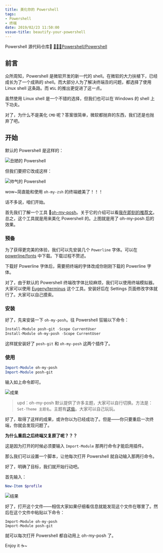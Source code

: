 ```yaml
---
title: 美化你的 Powershell
tags: 
- Powershell
- 终端
date: 2019/02/23 11:50:00
vssue-title: beautify-your-powershell
---
```


Powershell 源代码仓库🔗 [🎉🎉🎉Powershell/Powershell](https://github.com/PowerShell/PowerShell)

<!-- More -->

## 前言

众所周知，Powershell 是微软开发的新一代的 shell。在微软的大力扶植下，已经成长为了一个成熟的 shell。而大部分人为了解决终端丑的问题，都选择了使用 Linux shell 这条路。而 `WSL` 的推出更促进了这一点。

虽然使用 Linux shell 是一个不错的选择，但我们也可以在 Windows 的 shell 上下功夫。

对了，为什么不是美化 `CMD` 呢？答案很简单，微软都抛弃的东西，我们还是也抛弃了吧。

## 开始

默认的 Powershell 是这样的：

![丑陋的 Powershell](https://chungzhblog-photo.oss-cn-shenzhen.aliyuncs.com/%E5%8D%9A%E5%AE%A2/%E6%9E%81%E5%AE%A2%E6%94%BB%E7%95%A5/20/Powershell1.png)

但我们要把它改成这样：

![帅气的 Powershell](https://chungzhblog-photo.oss-cn-shenzhen.aliyuncs.com/%E5%8D%9A%E5%AE%A2/%E6%9E%81%E5%AE%A2%E6%94%BB%E7%95%A5/20/Powershell2.png)

wow~简直能和使用 `oh-my-zsh` 的终端媲美了！！！

话不多说，咱们开始。

首先我们了解一个工具 🌟[oh-my-posh](https://github.com/JanDeDobbeleer/oh-my-posh)。关于它的介绍可以看[我在即刻的推荐文](https://web.okjike.com/post-detail/5c1b25c05158130011810bfd/originalPost)。总之，这个工具就是用来美化 Powershell 的。上图就是用了 oh-my-posh 后的效果。

### 预备

为了获得更完美的体验，我们可以先安装几个 `Powerline` 字体。可以在 [powerline/fonts](https://github.com/powerline/fonts) 中下载。下载过程不赘述。

下载好 Powerline 字体后，需要把终端的字体改成你刚刚下载的 Powerline 字体。

对了，由于默认的 Powershell 终端改字体比较麻烦，我们可以使用终端模拟器。大家可以使用 [Eugeny/terminus](https://github.com/Eugeny/terminus) 这个工具。安装好后在 Settings 页面修改字体就行了。大家可以自己摸索。

### 安装

好了，先来安装一下 `oh-my-posh`。往 Powershell 狂输以下命令：

```powershell
Install-Module posh-git -Scope CurrentUser
Install-Module oh-my-posh -Scope CurrentUser
```

这样就安装好了 `posh-git` 和 `oh-my-posh` 这两个插件了。

### 使用

```powershell
Import-Module oh-my-posh
Import-Module posh-git
```

输入如上命令即可。

![成果](https://chungzhblog-photo.oss-cn-shenzhen.aliyuncs.com/%E5%8D%9A%E5%AE%A2/%E6%9E%81%E5%AE%A2%E6%94%BB%E7%95%A5/20/Powershell3.png)

>  upd：oh-my-posh 默认提供了许多主题，大家可以自行切换。方法是：`Set-Theme 主题名`。主题有[这些](https://github.com/JanDeDobbeleer/oh-my-posh#themes)。大家可以自己玩玩。

好了，取得了这样的成果，或许你以为已经成功了。但是——你只要重启一次终端，你就会发现问题了。

**为什么重启之后终端又复原了呢？？？**

这是因为打开的时候必须要输入 `Import-Module` 那两行命令才能启用插件。

那么我们可以设置一个脚本，让他每次打开 Powershell 就自动输入那两行命令。

好了，明确了目标，我们就开始行动吧。

首先输入：

```powershell
New-Item $profile
```

![结果](https://chungzhblog-photo.oss-cn-shenzhen.aliyuncs.com/%E5%8D%9A%E5%AE%A2/%E6%9E%81%E5%AE%A2%E6%94%BB%E7%95%A5/20/Powershell4.png)

好了，打开这个文件——相信大家如果仔细看信息就能发现这个文件在哪里了。然后在这个文件中粘贴以下命令：

```
Import-Module oh-my-posh
Import-Module posh-git
```

就可以每次打开 Powershell 都自动用上 oh-my-posh 了。

Enjoy it ☕~